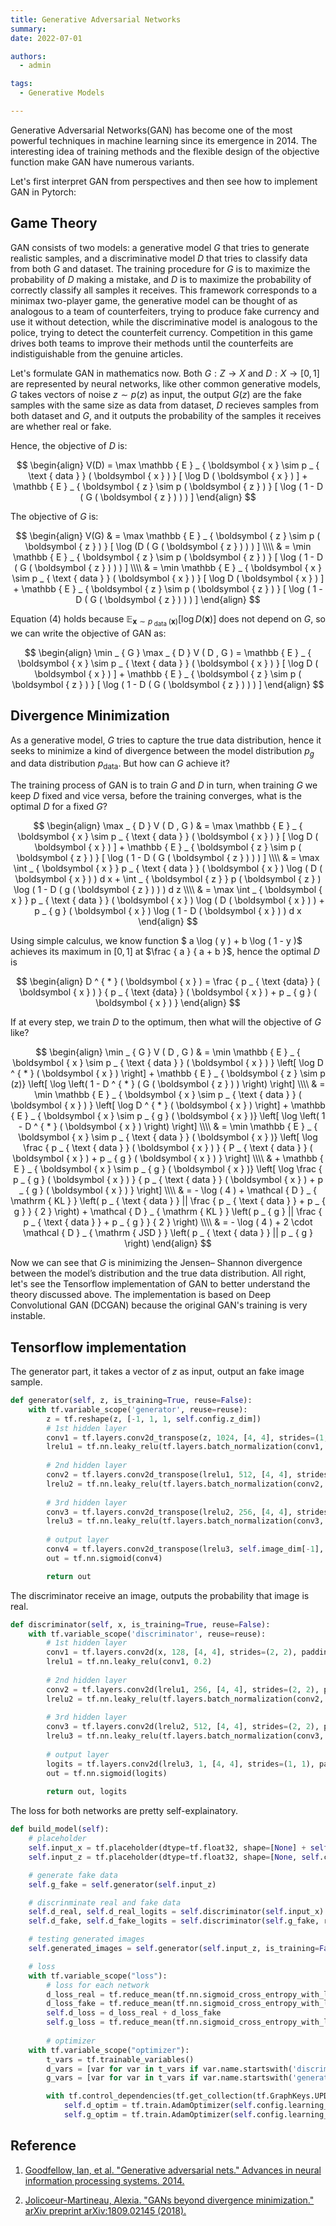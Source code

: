 ```yaml
---
title: Generative Adversarial Networks
summary: 
date: 2022-07-01

authors:
  - admin

tags:
  - Generative Models

---
```


Generative Adversarial Networks(GAN) has become one of the most powerful techniques in machine learning since its emergence in 2014. The interesting idea of training methods and the flexible design of the objective function make GAN have numerous variants.

Let's first interpret GAN from perspectives and then see how to implement GAN in Pytorch:

## Game Theory

GAN consists of two models: a generative model $G$ that tries to generate realistic samples, and a discriminative model $D$ that tries to classify data from both $G$ and dataset. The training procedure for $G$ is to maximize the probability of $D$ making a mistake, and $D$ is to maximize the probability of correctly classify all samples it receives. This framework corresponds to a minimax two-player game, the generative model can be thought of as analogous to a team of counterfeiters, trying to produce fake currency and use it without detection, while the discriminative model is analogous to the police, trying to detect the counterfeit currency. Competition in this game drives both teams to improve their methods until the counterfeits are indistiguishable from the genuine articles.

Let's formulate GAN in mathematics now. Both $G : Z \rightarrow X$ and $D : X \rightarrow [0, 1]$ are represented by neural networks, like other common generative models, $G$ takes vectors of noise $z \sim p(z)$ as input, the output $G(z)$ are the fake samples with the same size as data from dataset, $D$ recieves samples from both dataset and $G$, and it outputs the probability of the samples it receives are whether real or fake.

Hence, the objective of $D$ is:

$$
\begin{align}
V(D) = \max  \mathbb { E } _ { \boldsymbol { x } \sim p _ { \text { data } } ( \boldsymbol { x } ) } [ \log D ( \boldsymbol { x } ) ] + \mathbb { E } _ { \boldsymbol { z } \sim p ( \boldsymbol { z } ) } [ \log ( 1 - D ( G ( \boldsymbol { z } ) ) ) ]
\end{align}
$$

The objective of $G$ is:

$$
\begin{align}
V(G) & = \max \mathbb { E } _ { \boldsymbol { z } \sim p ( \boldsymbol { z } ) } [ \log (D ( G ( \boldsymbol { z } ) ) ) ] \\\\ & = \min \mathbb { E } _ { \boldsymbol { z } \sim p ( \boldsymbol { z } ) } [ \log ( 1 - D ( G ( \boldsymbol { z } ) ) ) ] \\\\ & = \min \mathbb { E } _ { \boldsymbol { x } \sim p _ { \text { data } } ( \boldsymbol { x } ) } [ \log D ( \boldsymbol { x } ) ] + \mathbb { E } _ { \boldsymbol { z } \sim p ( \boldsymbol { z } ) } [ \log ( 1 - D ( G ( \boldsymbol { z } ) ) ) ]
\end{align}
$$

Equation (4) holds because $\mathbb { E } _ { \boldsymbol { x } \sim p _ { \text { data } } ( \boldsymbol { x } ) } [ \log D ( \boldsymbol { x } ) ]$ does not depend on $G$, so we can write the objective of GAN as:

$$
\begin{align}
\min _ { G } \max _ { D } V ( D , G ) =  \mathbb { E } _ { \boldsymbol { x } \sim p _ { \text { data } } ( \boldsymbol { x } ) } [ \log D ( \boldsymbol { x } ) ] + \mathbb { E } _ { \boldsymbol { z } \sim p ( \boldsymbol { z } ) } [ \log ( 1 - D ( G ( \boldsymbol { z } ) ) ) ]
\end{align}
$$


## Divergence Minimization

As a generative model, $G$ tries to capture the true data distribution, hence it seeks to minimize a kind of divergence between the model distribution $p _ { g }$ and data distribution $p _ { \mathrm { data } }$. But how can $G$ achieve it? 

The training process of GAN is to train $G$ and $D$ in turn, when training $G$ we keep $D$ fixed and vice versa, before the training converges, what is the optimal $D$ for a fixed $G$?

$$
\begin{align}
\max _ { D } V ( D , G ) & = \max \mathbb { E } _ { \boldsymbol { x } \sim p _ { \text { data } } ( \boldsymbol { x } ) } [ \log D ( \boldsymbol { x } ) ] + \mathbb { E } _ { \boldsymbol { z } \sim p ( \boldsymbol { z } ) } [ \log ( 1 - D ( G ( \boldsymbol { z } ) ) ) ] \\\\ & = \max \int _ { \boldsymbol { x } } p _ { \text { data } } ( \boldsymbol { x } ) \log ( D ( \boldsymbol { x } ) ) d x + \int _ { \boldsymbol { z } } p  ( \boldsymbol { z } ) \log ( 1 - D ( g ( \boldsymbol { z } ) ) ) d z \\\\ & = \max \int _ { \boldsymbol { x } } p _ { \text { data } } ( \boldsymbol { x } ) \log ( D ( \boldsymbol { x } ) ) + p _ { g } ( \boldsymbol { x } ) \log ( 1 - D ( \boldsymbol { x } ) ) d x
\end{align}
$$

Using simple calculus, we know function $ a \log ( y ) + b \log ( 1 - y )$ achieves its maximum in $[0, 1]$ at $\frac { a } { a + b }$, hence the optimal $D$ is 

$$
\begin{align}
D  ^ { * } ( \boldsymbol { x } ) = \frac { p _ { \text {data} } ( \boldsymbol { x } ) } { p _ { \text {data} } ( \boldsymbol { x } ) + p _ { g } ( \boldsymbol { x } ) }
\end{align}
$$

If at every step, we train $D$ to the optimum, then what will the objective of $G$ like?

$$
\begin{align}
\min _ { G } V ( D , G ) & = \min \mathbb { E } _ { \boldsymbol { x } \sim p _ { \text { data } } ( \boldsymbol { x } ) } \left[ \log D ^ { * } ( \boldsymbol { x } ) \right] + \mathbb { E } _ { \boldsymbol { z } \sim p (z)} \left[ \log \left( 1 - D  ^ { * } ( G ( \boldsymbol { z } ) ) \right) \right] \\\\ & = \min \mathbb { E } _ { \boldsymbol { x } \sim p _ { \text { data } } ( \boldsymbol { x } ) } \left[ \log D ^ { * } ( \boldsymbol { x } ) \right] + \mathbb { E } _ { \boldsymbol { x } \sim p _ { g } ( \boldsymbol { x } )} \left[ \log \left( 1 - D ^ { * } ( \boldsymbol { x } ) \right) \right] \\\\ & = \min \mathbb { E } _ { \boldsymbol { x } \sim p _ { \text { data } } ( \boldsymbol { x } )} \left[ \log \frac { p _ { \text { data } } ( \boldsymbol { x } ) } { P _ { \text { data } } ( \boldsymbol { x } ) + p _ { g } ( \boldsymbol { x } ) } \right] \\\\ & + \mathbb { E } _ { \boldsymbol { x } \sim p _ { g } ( \boldsymbol { x } )} \left[ \log \frac { p _ { g } ( \boldsymbol { x } ) } { p _ { \text { data } } ( \boldsymbol { x } ) + p _ { g } ( \boldsymbol { x } ) } \right] \\\\ & = - \log ( 4 ) + \mathcal { D } _ { \mathrm { KL } } \left( p _ { \text { data } } || \frac { p _ { \text { data } } + p _ { g } } { 2 } \right) + \mathcal { D } _ { \mathrm { KL } } \left( p _ { g } || \frac { p _ { \text { data } } + p _ { g } } { 2 } \right) \\\\ & = - \log ( 4 ) + 2 \cdot \mathcal { D } _ { \mathrm { JSD } } \left( p _ { \text { data } } || p _ { g } \right)
\end{align}
$$

Now we can see that $G$ is minimizing the Jensen– Shannon divergence between the model’s distribution and the true data distribution. All right, let's see the Tensorflow implementation of GAN to better understand the theory discussed above. The implementation is based on Deep Convolutional GAN (DCGAN) because the original GAN's training is very instable.

## Tensorflow implementation

The generator part, it takes a vector of $z$ as input, output an fake image sample.

```python
def generator(self, z, is_training=True, reuse=False):
    with tf.variable_scope('generator', reuse=reuse):
        z = tf.reshape(z, [-1, 1, 1, self.config.z_dim])
        # 1st hidden layer
        conv1 = tf.layers.conv2d_transpose(z, 1024, [4, 4], strides=(1, 1), padding='valid')
        lrelu1 = tf.nn.leaky_relu(tf.layers.batch_normalization(conv1, training=is_training), 0.2)
    
        # 2nd hidden layer
        conv2 = tf.layers.conv2d_transpose(lrelu1, 512, [4, 4], strides=(2, 2), padding='same')
        lrelu2 = tf.nn.leaky_relu(tf.layers.batch_normalization(conv2, training=is_training), 0.2)
    
        # 3rd hidden layer
        conv3 = tf.layers.conv2d_transpose(lrelu2, 256, [4, 4], strides=(2, 2), padding='same')
        lrelu3 = tf.nn.leaky_relu(tf.layers.batch_normalization(conv3, training=is_training), 0.2)
    
        # output layer
        conv4 = tf.layers.conv2d_transpose(lrelu3, self.image_dim[-1], [4, 4], strides=(2, 2), padding='same')
        out = tf.nn.sigmoid(conv4)

        return out
```

The discriminator receive an image, outputs the probability that image is real.
```python
def discriminator(self, x, is_training=True, reuse=False):
    with tf.variable_scope('discriminator', reuse=reuse):
        # 1st hidden layer
        conv1 = tf.layers.conv2d(x, 128, [4, 4], strides=(2, 2), padding='same')
        lrelu1 = tf.nn.leaky_relu(conv1, 0.2)
    
        # 2nd hidden layer
        conv2 = tf.layers.conv2d(lrelu1, 256, [4, 4], strides=(2, 2), padding='same')
        lrelu2 = tf.nn.leaky_relu(tf.layers.batch_normalization(conv2, training=is_training), 0.2)
    
        # 3rd hidden layer
        conv3 = tf.layers.conv2d(lrelu2, 512, [4, 4], strides=(2, 2), padding='same')
        lrelu3 = tf.nn.leaky_relu(tf.layers.batch_normalization(conv3, training=is_training), 0.2)
    
        # output layer
        logits = tf.layers.conv2d(lrelu3, 1, [4, 4], strides=(1, 1), padding='valid')
        out = tf.nn.sigmoid(logits)
    
        return out, logits
```
The loss for both networks are pretty self-explainatory.
```python
def build_model(self):
    # placeholder
    self.input_x = tf.placeholder(dtype=tf.float32, shape=[None] + self.image_dim, name='input_x')
    self.input_z = tf.placeholder(dtype=tf.float32, shape=[None, self.config.z_dim], name='input_z')

    # generate fake data
    self.g_fake = self.generator(self.input_z) 

    # discrinminate real and fake data
    self.d_real, self.d_real_logits = self.discriminator(self.input_x)
    self.d_fake, self.d_fake_logits = self.discriminator(self.g_fake, reuse=True)

    # testing generated images
    self.generated_images = self.generator(self.input_z, is_training=False, reuse=True)

    # loss
    with tf.variable_scope("loss"):
        # loss for each network
        d_loss_real = tf.reduce_mean(tf.nn.sigmoid_cross_entropy_with_logits(logits=self.d_real_logits, labels=tf.ones_like(self.d_real_logits)))
        d_loss_fake = tf.reduce_mean(tf.nn.sigmoid_cross_entropy_with_logits(logits=self.d_fake_logits, labels=tf.zeros_like(self.d_fake_logits)))
        self.d_loss = d_loss_real + d_loss_fake
        self.g_loss = tf.reduce_mean(tf.nn.sigmoid_cross_entropy_with_logits(logits=self.d_fake_logits, labels=tf.ones_like(self.d_fake_logits)))
    
        # optimizer
    with tf.variable_scope("optimizer"):
        t_vars = tf.trainable_variables()
        d_vars = [var for var in t_vars if var.name.startswith('discriminator')]
        g_vars = [var for var in t_vars if var.name.startswith('generator')]

        with tf.control_dependencies(tf.get_collection(tf.GraphKeys.UPDATE_OPS)):
            self.d_optim = tf.train.AdamOptimizer(self.config.learning_rate, beta1=0.5).minimize(self.d_loss, var_list=d_vars)
            self.g_optim = tf.train.AdamOptimizer(self.config.learning_rate, beta1=0.5).minimize(self.g_loss, var_list=g_vars)
```


## Reference

1. [Goodfellow, Ian, et al. "Generative adversarial nets." Advances in neural information processing systems. 2014.](http://papers.nips.cc/paper/5423-generative-adversarial-nets.pdf)

2. [Jolicoeur-Martineau, Alexia. "GANs beyond divergence minimization." arXiv preprint arXiv:1809.02145 (2018).](https://arxiv.org/pdf/1809.02145.pdf)
